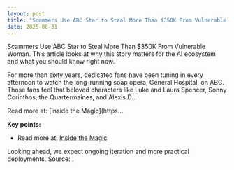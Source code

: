 ```yaml
---
layout: post
title: "Scammers Use ABC Star to Steal More Than $350K From Vulnerable Woman"
date: 2025-08-31
---
```


Scammers Use ABC Star to Steal More Than $350K From Vulnerable Woman. This article looks at why this story matters for the AI ecosystem and what you should know right now.

For more than sixty years, dedicated fans have been tuning in every afternoon to watch the long-running soap opera, General Hospital, on ABC. Those fans feel that beloved characters like Luke and Laura Spencer, Sonny Corinthos, the Quartermaines, and Alexis D…

Read more at: [Inside the Magic](https...

**Key points:**
- Read more at: [Inside the Magic](https://insidethemagic.net/2025/08/steve-burton-general-hospital-ai-scam-ks1/)

Looking ahead, we expect ongoing iteration and more practical deployments. Source: .
